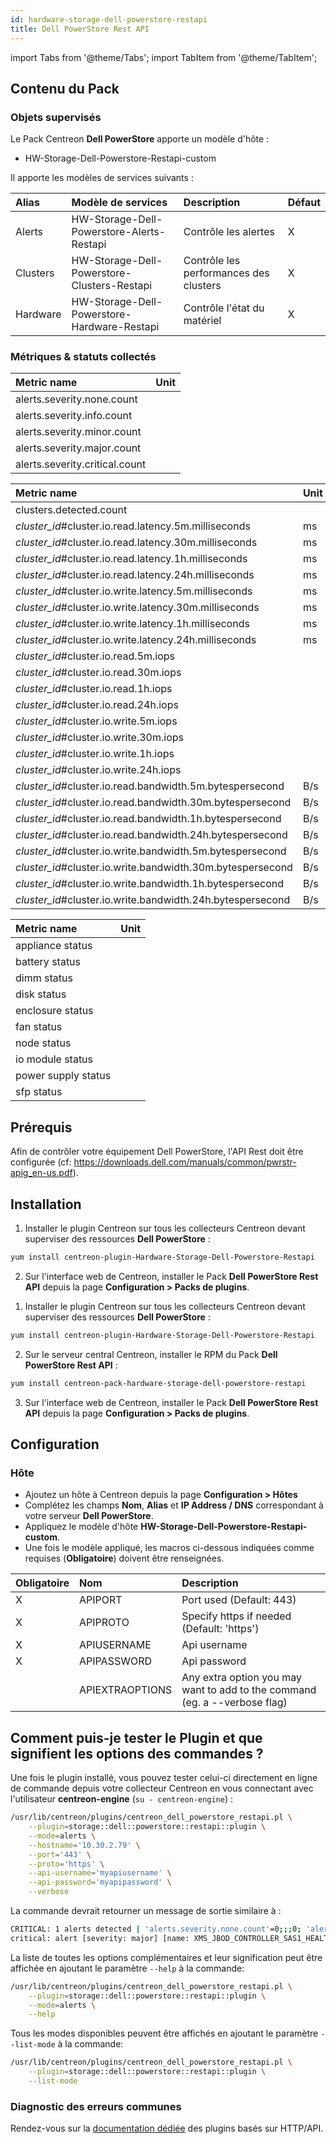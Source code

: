 ```yaml
---
id: hardware-storage-dell-powerstore-restapi
title: Dell PowerStore Rest API
---
```

import Tabs from '@theme/Tabs';
import TabItem from '@theme/TabItem';

## Contenu du Pack

### Objets supervisés

Le Pack Centreon **Dell PowerStore** apporte un modèle d'hôte :
* HW-Storage-Dell-Powerstore-Restapi-custom

Il apporte les modèles de services suivants :

| Alias    | Modèle de services                          | Description                            | Défaut  |
|:---------|:--------------------------------------------|:---------------------------------------|:--------|
| Alerts   | HW-Storage-Dell-Powerstore-Alerts-Restapi   | Contrôle les alertes                   | X       |
| Clusters | HW-Storage-Dell-Powerstore-Clusters-Restapi | Contrôle les performances des clusters | X       |
| Hardware | HW-Storage-Dell-Powerstore-Hardware-Restapi | Contrôle l'état du matériel            | X       |

### Métriques & statuts collectés

<Tabs groupId="sync">
<TabItem value="Alerts" label="Alerts">

| Metric name                    | Unit  |
| :----------------------------- | :---- |
| alerts.severity.none.count     |       |
| alerts.severity.info.count     |       |
| alerts.severity.minor.count    |       |
| alerts.severity.major.count    |       |
| alerts.severity.critical.count |       |

</TabItem>
<TabItem value="Clusters" label="Clusters">

| Metric name                                                | Unit  |
| :--------------------------------------------------------- | :---- |
| clusters.detected.count                                    |       |
| *cluster_id*#cluster.io.read.latency.5m.milliseconds       | ms    |
| *cluster_id*#cluster.io.read.latency.30m.milliseconds      | ms    |
| *cluster_id*#cluster.io.read.latency.1h.milliseconds       | ms    |
| *cluster_id*#cluster.io.read.latency.24h.milliseconds      | ms    |
| *cluster_id*#cluster.io.write.latency.5m.milliseconds      | ms    |
| *cluster_id*#cluster.io.write.latency.30m.milliseconds     | ms    |
| *cluster_id*#cluster.io.write.latency.1h.milliseconds      | ms    |
| *cluster_id*#cluster.io.write.latency.24h.milliseconds     | ms    |
| *cluster_id*#cluster.io.read.5m.iops                       |       |
| *cluster_id*#cluster.io.read.30m.iops                      |       |
| *cluster_id*#cluster.io.read.1h.iops                       |       |
| *cluster_id*#cluster.io.read.24h.iops                      |       |
| *cluster_id*#cluster.io.write.5m.iops                      |       |
| *cluster_id*#cluster.io.write.30m.iops                     |       |
| *cluster_id*#cluster.io.write.1h.iops                      |       |
| *cluster_id*#cluster.io.write.24h.iops                     |       |
| *cluster_id*#cluster.io.read.bandwidth.5m.bytespersecond   | B/s   |
| *cluster_id*#cluster.io.read.bandwidth.30m.bytespersecond  | B/s   |
| *cluster_id*#cluster.io.read.bandwidth.1h.bytespersecond   | B/s   |
| *cluster_id*#cluster.io.read.bandwidth.24h.bytespersecond  | B/s   |
| *cluster_id*#cluster.io.write.bandwidth.5m.bytespersecond  | B/s   |
| *cluster_id*#cluster.io.write.bandwidth.30m.bytespersecond | B/s   |
| *cluster_id*#cluster.io.write.bandwidth.1h.bytespersecond  | B/s   |
| *cluster_id*#cluster.io.write.bandwidth.24h.bytespersecond | B/s   |

</TabItem>
<TabItem value="Hardware" label="Hardware">

| Metric name         | Unit  |
| :------------------ | :---- |
| appliance status    |       |
| battery status      |       |
| dimm status         |       |
| disk status         |       |
| enclosure status    |       |
| fan status          |       |
| node status         |       |
| io module status    |       |
| power supply status |       |
| sfp status          |       |

</TabItem>
</Tabs>

## Prérequis

Afin de contrôler votre équipement Dell PowerStore, l'API Rest doit être configurée (cf: https://downloads.dell.com/manuals/common/pwrstr-apig_en-us.pdf).

## Installation

<Tabs groupId="sync">
<TabItem value="Online License" label="Online License">

1. Installer le plugin Centreon sur tous les collecteurs Centreon devant superviser des ressources **Dell PowerStore** :

```bash
yum install centreon-plugin-Hardware-Storage-Dell-Powerstore-Restapi
```

2. Sur l'interface web de Centreon, installer le Pack **Dell PowerStore Rest API** depuis la page **Configuration > Packs de plugins**.

</TabItem>
<TabItem value="Offline License" label="Offline License">

1. Installer le plugin Centreon sur tous les collecteurs Centreon devant superviser des ressources **Dell PowerStore** :

```bash
yum install centreon-plugin-Hardware-Storage-Dell-Powerstore-Restapi
```

2. Sur le serveur central Centreon, installer le RPM du Pack **Dell PowerStore Rest API** :

```bash
yum install centreon-pack-hardware-storage-dell-powerstore-restapi
```

3. Sur l'interface web de Centreon, installer le Pack **Dell PowerStore Rest API** depuis la page **Configuration > Packs de plugins**.

</TabItem>
</Tabs>

## Configuration

### Hôte

* Ajoutez un hôte à Centreon depuis la page **Configuration > Hôtes**
* Complétez les champs **Nom**, **Alias** et **IP Address / DNS** correspondant à votre serveur **Dell PowerStore**.
* Appliquez le modèle d'hôte **HW-Storage-Dell-Powerstore-Restapi-custom**.
* Une fois le modèle appliqué, les macros ci-dessous indiquées comme requises (**Obligatoire**) doivent être renseignées.

| Obligatoire | Nom             | Description                                                                |
| :---------- | :-------------- | :------------------------------------------------------------------------- |
| X           | APIPORT         | Port used (Default: 443)                                                   |
| X           | APIPROTO        | Specify https if needed (Default: 'https')                                 |
| X           | APIUSERNAME     | Api username                                                               |
| X           | APIPASSWORD     | Api password                                                               |
|             | APIEXTRAOPTIONS | Any extra option you may want to add to the command (eg. a --verbose flag) |

## Comment puis-je tester le Plugin et que signifient les options des commandes ? 

Une fois le plugin installé, vous pouvez tester celui-ci directement en ligne
de commande depuis votre collecteur Centreon en vous connectant avec
l'utilisateur **centreon-engine** (`su - centreon-engine`) :

```bash
/usr/lib/centreon/plugins/centreon_dell_powerstore_restapi.pl \
    --plugin=storage::dell::powerstore::restapi::plugin \
    --mode=alerts \
    --hostname='10.30.2.79' \
    --port='443' \
    --proto='https' \
    --api-username='myapiusername' \
    --api-password='myapipassword' \
    --verbose
```

La commande devrait retourner un message de sortie similaire à :

```bash
CRITICAL: 1 alerts detected | 'alerts.severity.none.count'=0;;;0; 'alerts.severity.info.count'=1;;;0; 'alerts.severity.minor.count'=0;;;0; 'alerts.severity.major.count'=1;;;0; 'alerts.severity.critical.count'=0;;;0; 'alerts.problems.current.count'=1;;;0;
critical: alert [severity: major] [name: XMS_JBOD_CONTROLLER_SAS1_HEALTH_LEVEL_LEVEL_1_CLEAR] [resource: ] 2021-09-08T08:13:14.804936+00:00
```

La liste de toutes les options complémentaires et leur signification peut être
affichée en ajoutant le paramètre `--help` à la commande:

```bash
/usr/lib/centreon/plugins/centreon_dell_powerstore_restapi.pl \
    --plugin=storage::dell::powerstore::restapi::plugin \
    --mode=alerts \
    --help
```

Tous les modes disponibles peuvent être affichés en ajoutant le paramètre 
`--list-mode` à la commande:

```bash
/usr/lib/centreon/plugins/centreon_dell_powerstore_restapi.pl \
    --plugin=storage::dell::powerstore::restapi::plugin \
    --list-mode
```

### Diagnostic des erreurs communes

Rendez-vous sur la [documentation dédiée](../getting-started/how-to-guides/troubleshooting-plugins.md#http-and-api-checks)
des plugins basés sur HTTP/API.
